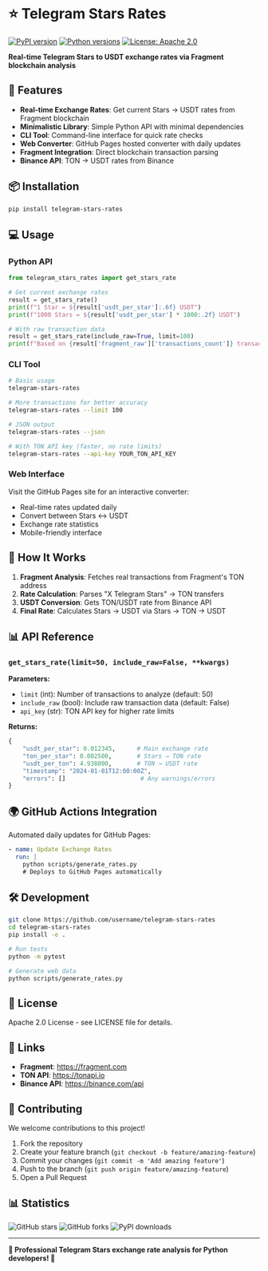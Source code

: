 # ⭐ Telegram Stars Rates

[![PyPI version](https://badge.fury.io/py/telegram-stars-rates.svg)](https://badge.fury.io/py/telegram-stars-rates)
[![Python versions](https://img.shields.io/pypi/pyversions/telegram-stars-rates.svg)](https://pypi.org/project/telegram-stars-rates/)
[![License: Apache 2.0](https://img.shields.io/badge/License-Apache_2.0-blue.svg)](https://opensource.org/licenses/Apache-2.0)

**Real-time Telegram Stars to USDT exchange rates via Fragment blockchain analysis**

## 🚀 Features

- **Real-time Exchange Rates**: Get current Stars → USDT rates from Fragment blockchain
- **Minimalistic Library**: Simple Python API with minimal dependencies  
- **CLI Tool**: Command-line interface for quick rate checks
- **Web Converter**: GitHub Pages hosted converter with daily updates
- **Fragment Integration**: Direct blockchain transaction parsing
- **Binance API**: TON → USDT rates from Binance

## 📦 Installation

```bash
pip install telegram-stars-rates
```

## 💻 Usage

### Python API

```python
from telegram_stars_rates import get_stars_rate

# Get current exchange rates
result = get_stars_rate()
print(f"1 Star = ${result['usdt_per_star']:.6f} USDT")
print(f"1000 Stars = ${result['usdt_per_star'] * 1000:.2f} USDT")

# With raw transaction data
result = get_stars_rate(include_raw=True, limit=100)
print(f"Based on {result['fragment_raw']['transactions_count']} transactions")
```

### CLI Tool

```bash
# Basic usage
telegram-stars-rates

# More transactions for better accuracy
telegram-stars-rates --limit 100

# JSON output
telegram-stars-rates --json

# With TON API key (faster, no rate limits)
telegram-stars-rates --api-key YOUR_TON_API_KEY
```

### Web Interface

Visit the GitHub Pages site for an interactive converter:
- Real-time rates updated daily
- Convert between Stars ↔ USDT
- Exchange rate statistics
- Mobile-friendly interface


## 🔧 How It Works

1. **Fragment Analysis**: Fetches real transactions from Fragment's TON address
2. **Rate Calculation**: Parses "X Telegram Stars" → TON transfers  
3. **USDT Conversion**: Gets TON/USDT rate from Binance API
4. **Final Rate**: Calculates Stars → USDT via Stars → TON → USDT

## 📊 API Reference

### `get_stars_rate(limit=50, include_raw=False, **kwargs)`

**Parameters:**
- `limit` (int): Number of transactions to analyze (default: 50)
- `include_raw` (bool): Include raw transaction data (default: False)  
- `api_key` (str): TON API key for higher rate limits

**Returns:**
```python
{
    "usdt_per_star": 0.012345,      # Main exchange rate
    "ton_per_star": 0.002500,       # Stars → TON rate  
    "usdt_per_ton": 4.938000,       # TON → USDT rate
    "timestamp": "2024-01-01T12:00:00Z",
    "errors": []                     # Any warnings/errors
}
```

## 🌍 GitHub Actions Integration

Automated daily updates for GitHub Pages:

```yaml
- name: Update Exchange Rates
  run: |
    python scripts/generate_rates.py
    # Deploys to GitHub Pages automatically
```

## 🛠 Development

```bash
git clone https://github.com/username/telegram-stars-rates
cd telegram-stars-rates
pip install -e .

# Run tests
python -m pytest

# Generate web data
python scripts/generate_rates.py
```

## 📄 License

Apache 2.0 License - see LICENSE file for details.

## 🔗 Links

- **Fragment**: https://fragment.com
- **TON API**: https://tonapi.io  
- **Binance API**: https://binance.com/api

## 🤝 Contributing

We welcome contributions to this project!

1. Fork the repository
2. Create your feature branch (`git checkout -b feature/amazing-feature`)
3. Commit your changes (`git commit -m 'Add amazing feature'`)
4. Push to the branch (`git push origin feature/amazing-feature`)
5. Open a Pull Request

## 📊 Statistics

![GitHub stars](https://img.shields.io/github/stars/telegram-stars/rates)
![GitHub forks](https://img.shields.io/github/forks/telegram-stars/rates)
![PyPI downloads](https://img.shields.io/pypi/dm/telegram-stars-rates)

---

**💎 Professional Telegram Stars exchange rate analysis for Python developers! 💎**